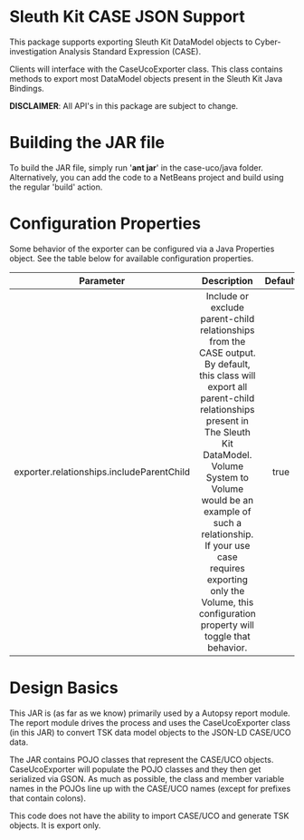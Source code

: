 # Sleuth Kit CASE JSON Support
This package supports exporting Sleuth Kit DataModel objects to Cyber-investigation Analysis Standard Expression (CASE). 

Clients will interface with the CaseUcoExporter class. This class contains methods to export most DataModel objects present in the Sleuth Kit Java Bindings. 

**DISCLAIMER**: All API's in this package are subject to change.

# Building the JAR file
To build the JAR file, simply run '**ant jar**' in the case-uco/java folder. Alternatively, you can add the code to a NetBeans project and build using the regular 'build' action.

# Configuration Properties
Some behavior of the exporter can be configured via a Java Properties object. See the table below for available configuration properties.

| Parameter | Description | Default |
| :---: | :---: | :---: |
| exporter.relationships.includeParentChild | Include or exclude parent-child relationships from the CASE output. By default, this class will export all parent-child relationships present in The Sleuth Kit DataModel. Volume System to Volume would be an example of such a relationship. If your use case requires exporting only the Volume, this configuration property will toggle that behavior. | true |    


# Design Basics #
This JAR is (as far as we know) primarily used by a Autopsy report module.  The report module drives the process and uses the CaseUcoExporter class (in this JAR) to convert TSK data model objects to the JSON-LD CASE/UCO data. 

The JAR contains POJO classes that represent the CASE/UCO objects.  CaseUcoExporter will populate the POJO classes and they then get serialized via GSON.  As much as possible, the class and member variable names in the POJOs line up with the CASE/UCO names (except for prefixes that contain colons). 

This code does not have the ability to import CASE/UCO and generate TSK objects.  It is export only. 
